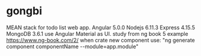 # gongbi
MEAN stack for todo list web app.
Angular 5.0.0
Nodejs 6.11.3
Express 4.15.5
MongoDB 3.6.1
use Angular Material as UI.
study from ng book 5 example https://www.ng-book.com/2/
when crate new component use: "ng generate component componentName --module=app.module"